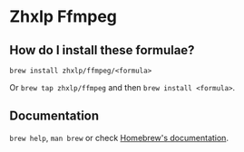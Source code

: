 # Zhxlp Ffmpeg

## How do I install these formulae?

`brew install zhxlp/ffmpeg/<formula>`

Or `brew tap zhxlp/ffmpeg` and then `brew install <formula>`.

## Documentation

`brew help`, `man brew` or check [Homebrew's documentation](https://docs.brew.sh).
